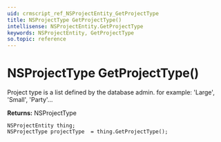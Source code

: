 ```yaml
---
uid: crmscript_ref_NSProjectEntity_GetProjectType
title: NSProjectType GetProjectType()
intellisense: NSProjectEntity.GetProjectType
keywords: NSProjectEntity, GetProjectType
so.topic: reference
---
```


# NSProjectType GetProjectType()

Project type is a list defined by the database admin. for example: 'Large', 'Small', 'Party'...

**Returns:** NSProjectType

```crmscript
NSProjectEntity thing;
NSProjectType projectType  = thing.GetProjectType();
```


